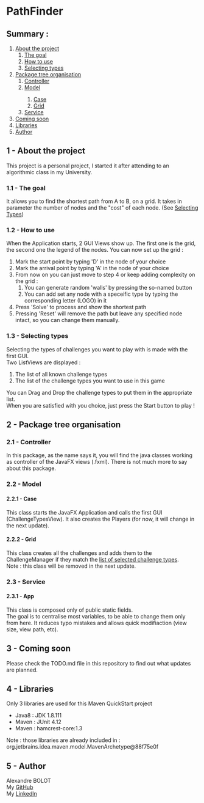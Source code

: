 <h1>PathFinder</h1>
<h2>Summary :</h2>
<ol>
<li><a href="https://github.com/AlexBolot/PathFinder#1---about-the-project ">About the project</a><br />
<ol>
<li><a href="https://github.com/AlexBolot/PathFinder#11---the-goal ">The goal</a></li>
<li><a href="https://github.com/AlexBolot/PathFinder#12---how-to-use ">How to use</a></li>
<li><a href="https://github.com/AlexBolot/PathFinder#13---selecting-types ">Selecting types</a></li>
</ol>
</li>
<li><a href="https://github.com/AlexBolot/PathFinder#2---package-tree-organisation ">Package tree organisation</a>
<ol>
<li><a href="https://github.com/AlexBolot/PathFinder#21---controller ">Controller</a></li>
<li><a href="https://github.com/AlexBolot/PathFinder#22---model ">Model</a></li>
<ol>
<li><a href="https://github.com/AlexBolot/PathFinder#221---app ">Case</a></li>
<li><a href="https://github.com/AlexBolot/PathFinder#222---grid ">Grid</a></li>
</ol>
<li><a href="https://github.com/AlexBolot/PathFinder#23---service ">Service</a></li>
</ol>
</li>
<li><a href="https://github.com/AlexBolot/PathFinder/#3---coming-soon ">Coming soon</a></li>
<li><a href="https://github.com/AlexBolot/PathFinder/#4---libraries ">Libraries</a></li>
<li><a href="https://github.com/AlexBolot/PathFinder/#5---author ">Author</a></li>
</ol>
<h2>1 - About the project</h2>
<p>This project is a personal project, I started it after attending to an algorithmic class in my University.</p>
<h3>1.1 - The goal</h3>
<p>It allows&nbsp;you to find the shortest path from A to B, on a grid. It takes in parameter the number of&nbsp;nodes and the "cost" of each node. (See <a href="https://github.com/AlexBolot/PathFinder#13---selecting-types">Selecting Types</a>)</p>
<h3>1.2 - How to use</h3>
<p>When the Application starts, 2 GUI Views show up. The first one is the grid, the second one the legend of the nodes. You can now set up the grid :</p>
<ol>
<li>Mark the start point by typing&nbsp;'D' in the node of your choice</li>
<li>Mark the arrival point by typing 'A' in the node of your choice</li>
<li>From now on you can just move to step 4 or keep adding complexity on the grid :
<ol>
<li>You can generate random 'walls' by pressing the so-named button</li>
<li>You can add set any node with a speceific type by typing the corresponding letter (LOGO) in it</li>
</ol>
</li>
<li>Press 'Solve' to process and show the shortest path</li>
<li>Pressing 'Reset' will remove the path but leave any specified node intact, so you can change them manually.</li>
</ol>
<h3>1.3 - Selecting types</h3>
<p>Selecting the types of challenges you want to play with is made with the first GUI.<br />Two ListViews are displayed :</p>
<ol>
<li>The list of all known challenge types</li>
<li>The list of the challenge types you want to use in this game</li>
</ol>
<p>You can Drag and Drop the challenge types to put them in the appropriate list.<br />When you are satisfied with you choice, just press the Start button to play !</p>
<h2>2 - Package tree organisation</h2>
<h3>2.1 - Controller</h3>
<p>In this package, as the name says it, you will find the java classes working as controller of the JavaFX views (.fxml). There is not much more to say about this package.</p>
<h3>2.2 - Model</h3>
<h4>2.2.1 - Case</h4>
<p>This class starts the JavaFX Application and calls the first GUI (ChallengeTypesView). It also creates the Players (for now, it will change in the next update).</p>
<h4>2.2.2 - Grid</h4>
<p>This class creates all the challenges and adds them to the ChallengeManager if they match the <a href="https://github.com/AlexBolot/PathFinder#13---selecting-types">list of selected challenge types</a>.<br />Note : this class will be removed in the next update.</p>
<h3>2.3 - Service</h3>
<h4>2.3.1 - App</h4>
<p>This class is composed only of public static fields.<br />The goal is to centralise most variables, to be able to change them only from here. It reduces typo mistakes and allows quick modifiaction (view size, view path, etc).</p>
<h2>3 - Coming soon</h2>
<p>Please check the TODO.md file in this repository to find out what updates are planned.</p>
<h2>4 - Libraries</h2>
<p>Only 3 libraries are used for this Maven QuickStart project</p>
<ul>
<li>Java8 : JDK 1.8.111</li>
<li>Maven : JUnit 4.12</li>
<li>Maven : hamcrest-core:1.3</li>
</ul>
<p>Note : those libraries are already included in : org.jetbrains.idea.maven.model.MavenArchetype@88f75e0f</p>
<h2>5 - Author</h2>
<p>Alexandre BOLOT<br />My <a href="https://github.com/AlexBolot">GitHub</a><br />My <a href="https://www.linkedin.com/in/alexandrebolot">LinkedIn</a></p>
